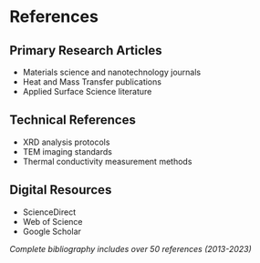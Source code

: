 
# References

## Primary Research Articles
- Materials science and nanotechnology journals
- Heat and Mass Transfer publications
- Applied Surface Science literature

## Technical References
- XRD analysis protocols
- TEM imaging standards
- Thermal conductivity measurement methods

## Digital Resources
- ScienceDirect
- Web of Science
- Google Scholar

*Complete bibliography includes over 50 references (2013-2023)*